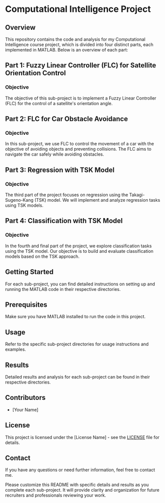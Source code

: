 # Computational Intelligence Project

## Overview
This repository contains the code and analysis for my Computational Intelligence course project, which is divided into four distinct parts, each implemented in MATLAB. Below is an overview of each part:

## Part 1: Fuzzy Linear Controller (FLC) for Satellite Orientation Control
### Objective
The objective of this sub-project is to implement a Fuzzy Linear Controller (FLC) for the control of a satellite's orientation angle.


## Part 2: FLC for Car Obstacle Avoidance
### Objective
In this sub-project, we use FLC to control the movement of a car with the objective of avoiding objects and preventing collisions. The FLC aims to navigate the car safely while avoiding obstacles.

## Part 3: Regression with TSK Model
### Objective
The third part of the project focuses on regression using the Takagi-Sugeno-Kang (TSK) model. We will implement and analyze regression tasks using TSK models.

## Part 4: Classification with TSK Model
### Objective
In the fourth and final part of the project, we explore classification tasks using the TSK model. Our objective is to build and evaluate classification models based on the TSK approach.

## Getting Started
For each sub-project, you can find detailed instructions on setting up and running the MATLAB code in their respective directories.

## Prerequisites
Make sure you have MATLAB installed to run the code in this project.

## Usage
Refer to the specific sub-project directories for usage instructions and examples.

## Results
Detailed results and analysis for each sub-project can be found in their respective directories.

## Contributors
- [Your Name]

## License
This project is licensed under the [License Name] - see the [LICENSE](LICENSE) file for details.

## Contact
If you have any questions or need further information, feel free to contact me.

Please customize this README with specific details and results as you complete each sub-project. It will provide clarity and organization for future recruiters and professionals reviewing your work.
